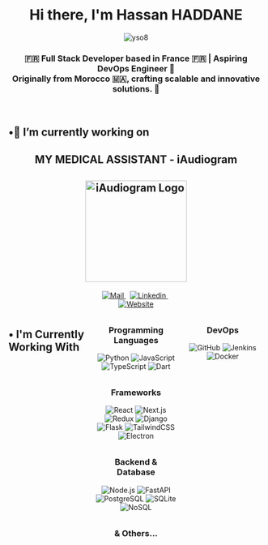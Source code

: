 <div align="center">
  <h1>Hi there, I'm Hassan HADDANE</h1>
</div>

<div align="center"> 
  <img src="https://komarev.com/ghpvc/?username=hassanhaddane&label=.Views&color=736751&style=for-the-badge" alt="yso8" /> 
</div>

<h3 align="center">🇫🇷 Full Stack Developer based in France 🇫🇷 | Aspiring DevOps Engineer 🌟
  <br>
Originally from Morocco 🇲🇦, crafting scalable and innovative solutions. 🚀</h3>

<br>

<h2 align="left">•🔭 I’m currently working on</h2>
</div>
<h2 align="center">
        MY MEDICAL ASSISTANT - iAudiogram
</h2>
<h2 align="center">
    <a href="https://iaudiogram.com" target="_blank">
        <img src="https://iaudiogram.com/wp-content/uploads/2022/03/cropped-Logo-iaudiogram2.png" alt="iAudiogram Logo" style="width: 200px; target="_blank" ">
    </a>
</h2>
<div align="center" style="display: grid; grid-template-columns: repeat(auto-fill, minmax(140px, 1fr)); gap: 10px; justify-items: center;">

<br>

<div align="center">
  <a href="mailto:hassanhaddane33s@gmail.com" target="_blank" rel="noreferrer">
    <img alt="Mail" src="https://img.shields.io/badge/Gmail-D14836?style=for-the-badge&logo=gmail&logoColor=white"/>
  </a>
  &nbsp;
  <a href="https://www.linkedin.com/in/hassanhaddane/" target="_blank" rel="noreferrer">
    <img alt="Linkedin" src="https://img.shields.io/badge/LinkedIn-0077B5?style=for-the-badge&logo=linkedin&logoColor=white" />
  </a>
  &nbsp;
  <a href="https://www.hassanhaddane.com" target="_blank" rel="noreferrer">
    <img alt="Website" src="https://img.shields.io/badge/My.portfolio-D6CAB1?style=for-the-badge&logo=readme&logoColor=white" />
  </a>
</div>

<br>

<h2 align="left">• I'm Currently Working With</h2>

<div align="center" style="display: grid; grid-template-columns: repeat(auto-fill, minmax(140px, 1fr)); gap: 10px; justify-items: center;">
  <!-- Programming Languages -->
  <div>
    <h3>Programming Languages</h3>
    <img alt="Python" src="https://img.shields.io/badge/Python-3776AB.svg?style=for-the-badge&logo=python&logoColor=white">
    <img alt="JavaScript" src="https://img.shields.io/badge/JavaScript-F7DF1E.svg?style=for-the-badge&logo=javascript&logoColor=black">
    <img alt="TypeScript" src="https://img.shields.io/badge/TypeScript-007ACC.svg?style=for-the-badge&logo=typescript&logoColor=white">
    <img alt="Dart" src="https://img.shields.io/badge/Dart-0175C2.svg?style=for-the-badge&logo=dart&logoColor=white">
  </div>

  <!-- Frameworks -->
  <div>
    <h3>Frameworks</h3>
    <img alt="React" src="https://img.shields.io/badge/React-61DAFB.svg?style=for-the-badge&logo=react&logoColor=black">
    <img alt="Next.js" src="https://img.shields.io/badge/Next.js-000000.svg?style=for-the-badge&logo=nextdotjs&logoColor=white">
    <img alt="Redux" src="https://img.shields.io/badge/Redux-764ABC.svg?style=for-the-badge&logo=redux&logoColor=white">
    <img alt="Django" src="https://img.shields.io/badge/Django-092E20.svg?style=for-the-badge&logo=django&logoColor=white">
    <img alt="Flask" src="https://img.shields.io/badge/Flask-000000.svg?style=for-the-badge&logo=flask&logoColor=white">
    <img alt="TailwindCSS" src="https://img.shields.io/badge/Tailwind_CSS-06B6D4.svg?style=for-the-badge&logo=tailwindcss&logoColor=white">
    <img alt="Electron" src="https://img.shields.io/badge/Electron-47848F.svg?style=for-the-badge&logo=electron&logoColor=white">
  </div>

  <!-- Backend & Database -->
  <div>
    <h3>Backend & Database</h3>
    <img alt="Node.js" src="https://img.shields.io/badge/Node.js-339933.svg?style=for-the-badge&logo=nodedotjs&logoColor=white">
    <img alt="FastAPI" src="https://img.shields.io/badge/FastAPI-009688.svg?style=for-the-badge&logo=fastapi&logoColor=white">
    <img alt="PostgreSQL" src="https://img.shields.io/badge/PostgreSQL-4169E1.svg?style=for-the-badge&logo=postgresql&logoColor=white">
    <img alt="SQLite" src="https://img.shields.io/badge/SQLite-003B57.svg?style=for-the-badge&logo=sqlite&logoColor=white">
    <img alt="NoSQL" src="https://img.shields.io/badge/NoSQL-00E676.svg?style=for-the-badge&logo=nosql&logoColor=white">
  </div>
  </div>

  <!-- DevOps -->
  <div>
    <h3>DevOps</h3>
    <img alt="GitHub" src="https://img.shields.io/badge/GitHub-181717.svg?style=for-the-badge&logo=github&logoColor=white">
    <img alt="Jenkins" src="https://img.shields.io/badge/Jenkins-D24939.svg?style=for-the-badge&logo=jenkins&logoColor=white">
    <img alt="Docker" src="https://img.shields.io/badge/Docker-2496ED.svg?style=for-the-badge&logo=docker&logoColor=white">
  </div>



<br>
  <div>
      <h3>& Others...</h3>
        </div>
</div>







